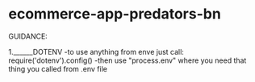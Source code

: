 # ecommerce-app-predators-bn

GUIDANCE:

1.______DOTENV
-to use anything from enve just call: require('dotenv').config()
-then use "process.env" where you need that thing you called from .env file

